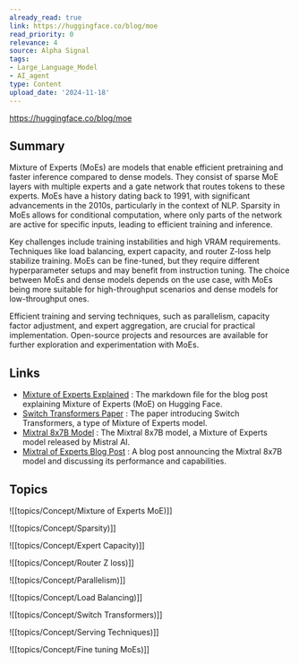 ```yaml
---
already_read: true
link: https://huggingface.co/blog/moe
read_priority: 0
relevance: 4
source: Alpha Signal
tags:
- Large_Language_Model
- AI_agent
type: Content
upload_date: '2024-11-18'
---
```


https://huggingface.co/blog/moe
## Summary

Mixture of Experts (MoEs) are models that enable efficient pretraining and faster inference compared to dense models. They consist of sparse MoE layers with multiple experts and a gate network that routes tokens to these experts. MoEs have a history dating back to 1991, with significant advancements in the 2010s, particularly in the context of NLP. Sparsity in MoEs allows for conditional computation, where only parts of the network are active for specific inputs, leading to efficient training and inference.

Key challenges include training instabilities and high VRAM requirements. Techniques like load balancing, expert capacity, and router Z-loss help stabilize training. MoEs can be fine-tuned, but they require different hyperparameter setups and may benefit from instruction tuning. The choice between MoEs and dense models depends on the use case, with MoEs being more suitable for high-throughput scenarios and dense models for low-throughput ones.

Efficient training and serving techniques, such as parallelism, capacity factor adjustment, and expert aggregation, are crucial for practical implementation. Open-source projects and resources are available for further exploration and experimentation with MoEs.
## Links

- [Mixture of Experts Explained](https://github.com/huggingface/blog/blob/main/moe.md) : The markdown file for the blog post explaining Mixture of Experts (MoE) on Hugging Face.
- [Switch Transformers Paper](https://arxiv.org/abs/2101.03961) : The paper introducing Switch Transformers, a type of Mixture of Experts model.
- [Mixtral 8x7B Model](https://huggingface.co/mistralai/Mixtral-8x7B-v0.1) : The Mixtral 8x7B model, a Mixture of Experts model released by Mistral AI.
- [Mixtral of Experts Blog Post](https://mistral.ai/news/mixtral-of-experts/) : A blog post announcing the Mixtral 8x7B model and discussing its performance and capabilities.

## Topics

![[topics/Concept/Mixture of Experts MoE)]]

![[topics/Concept/Sparsity)]]

![[topics/Concept/Expert Capacity)]]

![[topics/Concept/Router Z loss)]]

![[topics/Concept/Parallelism)]]

![[topics/Concept/Load Balancing)]]

![[topics/Concept/Switch Transformers)]]

![[topics/Concept/Serving Techniques)]]

![[topics/Concept/Fine tuning MoEs)]]